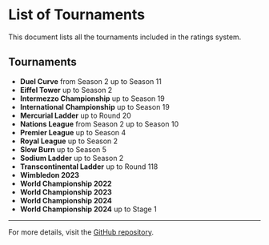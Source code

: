 # List of Tournaments

This document lists all the tournaments included in the ratings system.

## Tournaments

- **Duel Curve** from Season 2 up to Season 11
- **Eiffel Tower** up to Season 2
- **Intermezzo Championship** up to Season 19
- **International Championship** up to Season 19
- **Mercurial Ladder** up to Round 20
- **Nations League** from Season 2 up to Season 10
- **Premier League** up to Season 4
- **Royal League** up to Season 2
- **Slow Burn** up to Season 5
- **Sodium Ladder** up to Season 2
- **Transcontinental Ladder** up to Round 118
- **Wimbledon 2023**
- **World Championship 2022**
- **World Championship 2023**
- **World Championship 2024**
- **World Championship 2024** up to Stage 1

---

For more details, visit the [GitHub repository](https://github.com/ausberg/tta_ratings_dev).
